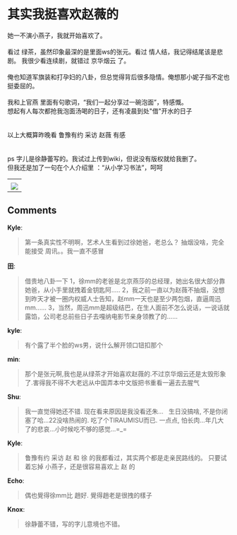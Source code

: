 # 其实我挺喜欢赵薇的

<div id="msgcns!9884D0A402622CB2!3195" class="bvMsg">她一不演小燕子，我就开始喜欢了。<br /><br />看过 绿茶，虽然印象最深的是里面ws的张元。看过 情人结，我记得结尾该是悲剧。 我很少看连续剧，就错过 京华烟云 了。<br /><br />俺也知道军旗装和打孕妇的八卦，但总觉得背后很多隐情。俺想那小妮子指不定也挺委屈的。<br /><br />我和上官燕 里面有句歌词，“我们一起分享过一碗泡面”，特感慨。<br />想起有人每次都抢我泡面汤喝的日子，还有凌晨到处&quot;借&quot;开水的日子<br /><br /><br />以上大概算昨晚看 鲁豫有约 采访 赵薇 有感<br /><br /><br />ps 字儿是徐静蕾写的。我试过上传到wiki，但说没有版权就给我删了。<br />但我还是加了一句在个人介绍里 ：“从小学习书法”，呵呵<br /></div><table cellspacing="0" border="0"><tr><td></td></tr><tr><td valign="top"><a href="http://byfiles.storage.live.com/y1p2U34z37GcZDZOFv3TfyVBumfGtxDafH6NPAz8dpa-sUsu35ioTOXLOZgNHZq97fI_lsLhmqOfD4" target="_blank" rel="WLPP;url=http://byfiles.storage.live.com/y1p2U34z37GcZDZOFv3TfyVBumfGtxDafH6NPAz8dpa-sUsu35ioTOXLOZgNHZq97fI_lsLhmqOfD4;cnsid=cns&#033;9884D0A402622CB2&#033;3196"><img src="http://byfiles.storage.live.com/y1p2U34z37GcZDZOFv3TfyVBhc6k6VHJLqg9pKBiI1UBd2hvJVLFjdc2j1ie-wHsa7AMqUdqpADIbo" border="0" /></a></td></tr></table>

## Comments

**Kyle**:
> 第一条真实性不明啊，艺术人生看到过徐她爸，老总么？
抽烟没啥，完全能接受
周讯。。我一直不感冒

**田**:
> 借贵地八卦一下
1，徐mm的老爸是北京燕莎的总经理，她出名很大部分靠她爸，从小手里就拽着金钥匙阿.....
2，我之前一直以为赵薇不抽烟，没想到昨天才被一圈内权威人士告知，赵mm一天也是至少两包烟，直逼周迅mm......
3，当然，周迅mm是超级结巴，在生人面前不怎么说话，一说话就露馅，公司老总前些日子去嘎纳电影节亲身领教了的......

**kyle**:
> 有个露了半个脸的ws男，说什么解开领口钮扣那个

**min**:
> 那个是张元啊,我也是从绿茶才开始喜欢赵薇的.不过京华烟云还是太毁形象了.害得我不得不大老远从中国弄本中文版把书重看一遍去去腥气

**Shu**:
> 我一直觉得她还不错. 现在看来原因是我没看还朱...
 
生日没搞啥, 不是你闭塞了哈...22没啥热闹的. 吃了个TIRAUMISU而已. 一点点, 怕长肉...年几大了的悲哀...小时候吃不够的感觉...=_=

**Kyle**:
> 鲁豫有约 采访 赵 和 徐 的我都看过，其实两个都是走亲民路线的。 只要试着忘掉 小燕子，还是很容易喜欢上 赵 的

**Echo**:
> 偶也覺得徐mm比 趙好. 覺得趙老是很拽的樣子

**Knox**:
> 徐静蕾不错，写的字儿意境也不错。

